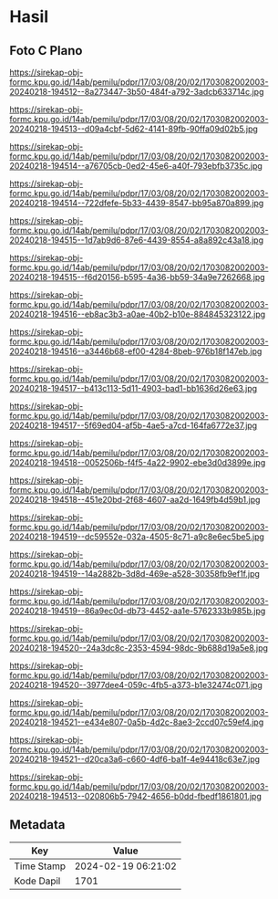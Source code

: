 # Hasil

## Foto C Plano

https://sirekap-obj-formc.kpu.go.id/14ab/pemilu/pdpr/17/03/08/20/02/1703082002003-20240218-194512--8a273447-3b50-484f-a792-3adcb633714c.jpg

https://sirekap-obj-formc.kpu.go.id/14ab/pemilu/pdpr/17/03/08/20/02/1703082002003-20240218-194513--d09a4cbf-5d62-4141-89fb-90ffa09d02b5.jpg

https://sirekap-obj-formc.kpu.go.id/14ab/pemilu/pdpr/17/03/08/20/02/1703082002003-20240218-194514--a76705cb-0ed2-45e6-a40f-793ebfb3735c.jpg

https://sirekap-obj-formc.kpu.go.id/14ab/pemilu/pdpr/17/03/08/20/02/1703082002003-20240218-194514--722dfefe-5b33-4439-8547-bb95a870a899.jpg

https://sirekap-obj-formc.kpu.go.id/14ab/pemilu/pdpr/17/03/08/20/02/1703082002003-20240218-194515--1d7ab9d6-87e6-4439-8554-a8a892c43a18.jpg

https://sirekap-obj-formc.kpu.go.id/14ab/pemilu/pdpr/17/03/08/20/02/1703082002003-20240218-194515--f6d20156-b595-4a36-bb59-34a9e7262668.jpg

https://sirekap-obj-formc.kpu.go.id/14ab/pemilu/pdpr/17/03/08/20/02/1703082002003-20240218-194516--eb8ac3b3-a0ae-40b2-b10e-884845323122.jpg

https://sirekap-obj-formc.kpu.go.id/14ab/pemilu/pdpr/17/03/08/20/02/1703082002003-20240218-194516--a3446b68-ef00-4284-8beb-976b18f147eb.jpg

https://sirekap-obj-formc.kpu.go.id/14ab/pemilu/pdpr/17/03/08/20/02/1703082002003-20240218-194517--b413c113-5d11-4903-bad1-bb1636d26e63.jpg

https://sirekap-obj-formc.kpu.go.id/14ab/pemilu/pdpr/17/03/08/20/02/1703082002003-20240218-194517--5f69ed04-af5b-4ae5-a7cd-164fa6772e37.jpg

https://sirekap-obj-formc.kpu.go.id/14ab/pemilu/pdpr/17/03/08/20/02/1703082002003-20240218-194518--0052506b-f4f5-4a22-9902-ebe3d0d3899e.jpg

https://sirekap-obj-formc.kpu.go.id/14ab/pemilu/pdpr/17/03/08/20/02/1703082002003-20240218-194518--451e20bd-2f68-4607-aa2d-1649fb4d59b1.jpg

https://sirekap-obj-formc.kpu.go.id/14ab/pemilu/pdpr/17/03/08/20/02/1703082002003-20240218-194519--dc59552e-032a-4505-8c71-a9c8e6ec5be5.jpg

https://sirekap-obj-formc.kpu.go.id/14ab/pemilu/pdpr/17/03/08/20/02/1703082002003-20240218-194519--14a2882b-3d8d-469e-a528-30358fb9ef1f.jpg

https://sirekap-obj-formc.kpu.go.id/14ab/pemilu/pdpr/17/03/08/20/02/1703082002003-20240218-194519--86a9ec0d-db73-4452-aa1e-5762333b985b.jpg

https://sirekap-obj-formc.kpu.go.id/14ab/pemilu/pdpr/17/03/08/20/02/1703082002003-20240218-194520--24a3dc8c-2353-4594-98dc-9b688d19a5e8.jpg

https://sirekap-obj-formc.kpu.go.id/14ab/pemilu/pdpr/17/03/08/20/02/1703082002003-20240218-194520--3977dee4-059c-4fb5-a373-b1e32474c071.jpg

https://sirekap-obj-formc.kpu.go.id/14ab/pemilu/pdpr/17/03/08/20/02/1703082002003-20240218-194521--e434e807-0a5b-4d2c-8ae3-2ccd07c59ef4.jpg

https://sirekap-obj-formc.kpu.go.id/14ab/pemilu/pdpr/17/03/08/20/02/1703082002003-20240218-194521--d20ca3a6-c660-4df6-ba1f-4e94418c63e7.jpg

https://sirekap-obj-formc.kpu.go.id/14ab/pemilu/pdpr/17/03/08/20/02/1703082002003-20240218-194513--020806b5-7942-4656-b0dd-fbedf1861801.jpg


## Metadata

| Key        | Value               |
| ---------- | ------------------- |
| Time Stamp | 2024-02-19 06:21:02 |
| Kode Dapil | 1701                |



